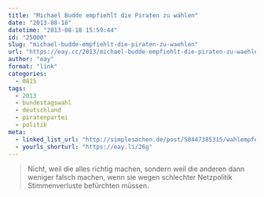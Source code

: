 ```yaml
---
title: "Michael Budde empfiehlt die Piraten zu wählen"
date: "2013-08-18"
datetime: "2013-08-18 15:59:44"
id: "25000"
slug: "michael-budde-empfiehlt-die-piraten-zu-waehlen"
url: "https://eay.cc/2013/michael-budde-empfiehlt-die-piraten-zu-waehlen/"
author: "eay"
format: "link"
categories:
  - 0815
tags:
  - 2013
  - bundestagswahl
  - deutschland
  - piratenpartei
  - politik
meta:
  - linked_list_url: "http://simplesachen.de/post/58447385315/wahlempfehlung"
  - yourls_shorturl: "https://eay.li/26g"
---
```


> Nicht, weil die alles richtig machen, sondern weil die anderen dann weniger falsch machen, wenn sie wegen schlechter Netzpolitik Stimmenverluste befürchten müssen.
